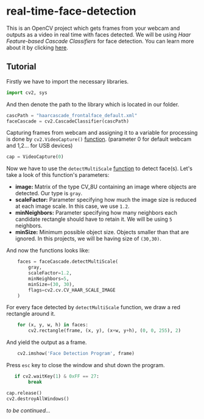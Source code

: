# real-time-face-detection

This is an OpenCV project which gets frames from your webcam and outputs as a video in real time with faces detected. We will be using *Haar Feature-based Cascade Classifiers* for face detection. You can learn more about it by clicking [here](https://docs.opencv.org/3.4/d7/d8b/tutorial_py_face_detection.html).

## Tutorial

Firstly we have to import the necessary libraries.

```python
import cv2, sys
```

And then denote the path to the library which is located in our folder.

```python
cascPath = "haarcascade_frontalface_default.xml"
faceCascade = cv2.CascadeClassifier(cascPath)
```

Capturing frames from webcam and assigning it to a variable for processing is done by `cv2.VideoCapture()` [function](https://docs.opencv.org/2.4/modules/highgui/doc/reading_and_writing_images_and_video.html?highlight=get#VideoCapture). (parameter 0 for default webcam and 1,2... for USB devices)

```python
cap = VideoCapture(0)
```

Now we have to use the `detectMultiScale` [function](https://docs.opencv.org/2.4/modules/objdetect/doc/cascade_classification.html#cascadeclassifier-detectmultiscale) to detect face(s).
Let's take a look of this function's parameters:
* **image:** Matrix of the type CV_8U containing an image where objects are detected. Our type is `gray`.
* **scaleFactor:** Parameter specifying how much the image size is reduced at each image scale. In this case, we use `1.2`.
* **minNeighbors:** Parameter specifying how many neighbors each candidate rectangle should have to retain it. We will be using `5` neighbors.
* **minSize:** Minimum possible object size. Objects smaller than that are ignored. In this projects, we will be having size of `(30,30)`.

And now the functions looks like:

```python
    faces = faceCascade.detectMultiScale(
        gray,
        scaleFactor=1.2,
        minNeighbors=5,
        minSize=(30, 30),
        flags=cv2.cv.CV_HAAR_SCALE_IMAGE
    )
```


For every face detected by `detectMultiScale` function, we draw a red rectangle around it.

```python
    for (x, y, w, h) in faces:
        cv2.rectangle(frame, (x, y), (x+w, y+h), (0, 0, 255), 2)
```

And yield the output as a frame.

```python
    cv2.imshow('Face Detection Program', frame)
```

Press `esc` key to close the window and shut down the program.

```python
   if cv2.waitKey(1) & 0xFF == 27:
        break

cap.release()
cv2.destroyAllWindows()
```









*to be continued...*
